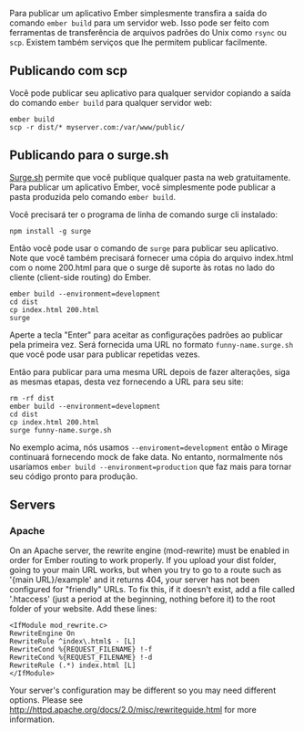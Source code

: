 Para publicar um aplicativo Ember simplesmente transfira a saída do comando `ember build` para um servidor web. Isso pode ser feito com ferramentas de transferência de arquivos padrões do Unix como `rsync` ou `scp`. Existem também serviços que lhe permitem publicar facilmente.

## Publicando com scp

Você pode publicar seu aplicativo para qualquer servidor copiando a saída do comando `ember build` para qualquer servidor web:

```shell
ember build
scp -r dist/* myserver.com:/var/www/public/
```

## Publicando para o surge.sh

[Surge.sh](http://surge.sh/) permite que você publique qualquer pasta na web gratuitamente. Para publicar um aplicativo Ember, você simplesmente pode publicar a pasta produzida pelo comando `ember build`.

Você precisará ter o programa de linha de comando surge cli instalado:

```shell
npm install -g surge
```

Então você pode usar o comando de `surge` para publicar seu aplicativo. Note que você também precisará fornecer uma cópia do arquivo index.html com o nome 200.html para que o surge dê suporte às rotas no lado do cliente (client-side routing) do Ember.

```shell
ember build --environment=development
cd dist
cp index.html 200.html
surge
```

Aperte a tecla "Enter" para aceitar as configurações padrões ao publicar pela primeira vez. Será fornecida uma URL no formato `funny-name.surge.sh` que você pode usar para publicar repetidas vezes.

Então para publicar para uma mesma URL depois de fazer alterações, siga as mesmas etapas, desta vez fornecendo a URL para seu site:

```shell
rm -rf dist
ember build --environment=development
cd dist
cp index.html 200.html
surge funny-name.surge.sh
```

No exemplo acima, nós usamos `--enviroment=development` então o Mirage continuará fornecendo mock de fake data. No entanto, normalmente nós usaríamos `ember build --environment=production` que faz mais para tornar seu código pronto para produção.

## Servers

### Apache

On an Apache server, the rewrite engine (mod-rewrite) must be enabled in order for Ember routing to work properly. If you upload your dist folder, going to your main URL works, but when you try to go to a route such as '{main URL}/example' and it returns 404, your server has not been configured for "friendly" URLs. To fix this, if it doesn't exist, add a file called '.htaccess' (just a period at the beginning, nothing before it) to the root folder of your website. Add these lines:

```text
<IfModule mod_rewrite.c>
RewriteEngine On
RewriteRule ^index\.html$ - [L]
RewriteCond %{REQUEST_FILENAME} !-f
RewriteCond %{REQUEST_FILENAME} !-d
RewriteRule (.*) index.html [L]
</IfModule>
```

Your server's configuration may be different so you may need different options. Please see http://httpd.apache.org/docs/2.0/misc/rewriteguide.html for more information.